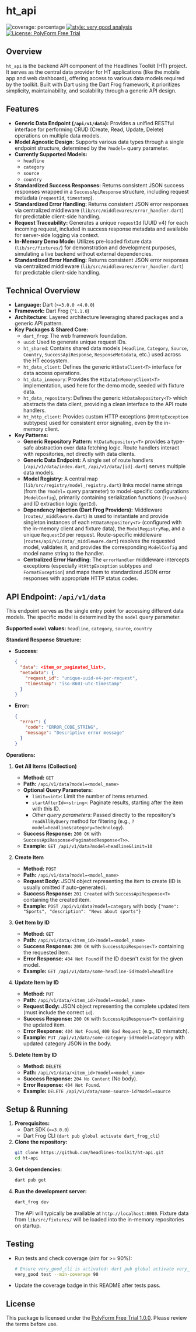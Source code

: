# ht_api

<!-- Badges (Update coverage XX value after running tests) -->
![coverage: percentage](https://img.shields.io/badge/coverage-XX-green)
[![style: very good analysis](https://img.shields.io/badge/style-very_good_analysis-B22C89.svg)](https://pub.dev/packages/very_good_analysis)
[![License: PolyForm Free Trial](https://img.shields.io/badge/License-PolyForm%20Free%20Trial-blue)](https://polyformproject.org/licenses/free-trial/1.0.0)

## Overview

`ht_api` is the backend API component of the Headlines Toolkit (HT) project. It serves as the central data provider for HT applications (like the mobile app and web dashboard), offering access to various data models required by the toolkit. Built with Dart using the Dart Frog framework, it prioritizes simplicity, maintainability, and scalability through a generic API design.

## Features

*   **Generic Data Endpoint (`/api/v1/data`):** Provides a unified RESTful interface for performing CRUD (Create, Read, Update, Delete) operations on multiple data models.
*   **Model Agnostic Design:** Supports various data types through a single endpoint structure, determined by the `?model=` query parameter.
*   **Currently Supported Models:**
    *   `headline`
    *   `category`
    *   `source`
    *   `country`
*   **Standardized Success Responses:** Returns consistent JSON success responses wrapped in a `SuccessApiResponse` structure, including request metadata (`requestId`, `timestamp`).
*   **Standardized Error Handling:** Returns consistent JSON error responses via centralized middleware (`lib/src/middlewares/error_handler.dart`) for predictable client-side handling.
*   **Request Traceability:** Generates a unique `requestId` (UUID v4) for each incoming request, included in success response metadata and available for server-side logging via context.
*   **In-Memory Demo Mode:** Utilizes pre-loaded fixture data (`lib/src/fixtures/`) for demonstration and development purposes, simulating a live backend without external dependencies.
*   **Standardized Error Handling:** Returns consistent JSON error responses via centralized middleware (`lib/src/middlewares/error_handler.dart`) for predictable client-side handling.

## Technical Overview

*   **Language:** Dart (`>=3.0.0 <4.0.0`)
*   **Framework:** Dart Frog (`^1.1.0`)
*   **Architecture:** Layered architecture leveraging shared packages and a generic API pattern.
*   **Key Packages & Shared Core:**
    *   `dart_frog`: The web framework foundation.
    *   `uuid`: Used to generate unique request IDs.
    *   `ht_shared`: Contains shared data models (`Headline`, `Category`, `Source`, `Country`, `SuccessApiResponse`, `ResponseMetadata`, etc.) used across the HT ecosystem.
    *   `ht_data_client`: Defines the generic `HtDataClient<T>` interface for data access operations.
    *   `ht_data_inmemory`: Provides the `HtDataInMemoryClient<T>` implementation, used here for the demo mode, seeded with fixture data.
    *   `ht_data_repository`: Defines the generic `HtDataRepository<T>` which abstracts the data client, providing a clean interface to the API route handlers.
    *   `ht_http_client`: Provides custom HTTP exceptions (`HtHttpException` subtypes) used for consistent error signaling, even by the in-memory client.
*   **Key Patterns:**
    *   **Generic Repository Pattern:** `HtDataRepository<T>` provides a type-safe abstraction over data fetching logic. Route handlers interact with repositories, not directly with data clients.
    *   **Generic Data Endpoint:** A single set of route handlers (`/api/v1/data/index.dart`, `/api/v1/data/[id].dart`) serves multiple data models.
    *   **Model Registry:** A central map (`lib/src/registry/model_registry.dart`) links model name strings (from the `?model=` query parameter) to model-specific configurations (`ModelConfig`), primarily containing serialization functions (`fromJson`) and ID extraction logic (`getId`).
    *   **Dependency Injection (Dart Frog Providers):** Middleware (`routes/_middleware.dart`) is used to instantiate and provide singleton instances of each `HtDataRepository<T>` (configured with the in-memory client and fixture data), the `ModelRegistryMap`, and a unique `RequestId` per request. Route-specific middleware (`routes/api/v1/data/_middleware.dart`) resolves the requested model, validates it, and provides the corresponding `ModelConfig` and model name string to the handler.
    *   **Centralized Error Handling:** The `errorHandler` middleware intercepts exceptions (especially `HtHttpException` subtypes and `FormatException`) and maps them to standardized JSON error responses with appropriate HTTP status codes.

## API Endpoint: `/api/v1/data`

This endpoint serves as the single entry point for accessing different data models. The specific model is determined by the `model` query parameter.

**Supported `model` values:** `headline`, `category`, `source`, `country`

**Standard Response Structure:**

*   **Success:**
    ```json
    {
      "data": <item_or_paginated_list>,
      "metadata": {
        "request_id": "unique-uuid-v4-per-request",
        "timestamp": "iso-8601-utc-timestamp"
      }
    }
    ```
*   **Error:**
    ```json
    {
      "error": {
        "code": "ERROR_CODE_STRING",
        "message": "Descriptive error message"
      }
    }
    ```

**Operations:**

1.  **Get All Items (Collection)**
    *   **Method:** `GET`
    *   **Path:** `/api/v1/data?model=<model_name>`
    *   **Optional Query Parameters:**
        *   `limit=<int>`: Limit the number of items returned.
        *   `startAfterId=<string>`: Paginate results, starting after the item with this ID.
        *   *Other query parameters*: Passed directly to the repository's `readAllByQuery` method for filtering (e.g., `?model=headline&category=Technology`).
    *   **Success Response:** `200 OK` with `SuccessApiResponse<PaginatedResponse<T>>`.
    *   **Example:** `GET /api/v1/data?model=headline&limit=10`

2.  **Create Item**
    *   **Method:** `POST`
    *   **Path:** `/api/v1/data?model=<model_name>`
    *   **Request Body:** JSON object representing the item to create (ID is usually omitted if auto-generated).
    *   **Success Response:** `201 Created` with `SuccessApiResponse<T>` containing the created item.
    *   **Example:** `POST /api/v1/data?model=category` with body `{"name": "Sports", "description": "News about sports"}`

3.  **Get Item by ID**
    *   **Method:** `GET`
    *   **Path:** `/api/v1/data/<item_id>?model=<model_name>`
    *   **Success Response:** `200 OK` with `SuccessApiResponse<T>` containing the requested item.
    *   **Error Response:** `404 Not Found` if the ID doesn't exist for the given model.
    *   **Example:** `GET /api/v1/data/some-headline-id?model=headline`

4.  **Update Item by ID**
    *   **Method:** `PUT`
    *   **Path:** `/api/v1/data/<item_id>?model=<model_name>`
    *   **Request Body:** JSON object representing the complete updated item (must include the correct `id`).
    *   **Success Response:** `200 OK` with `SuccessApiResponse<T>` containing the updated item.
    *   **Error Response:** `404 Not Found`, `400 Bad Request` (e.g., ID mismatch).
    *   **Example:** `PUT /api/v1/data/some-category-id?model=category` with updated category JSON in the body.

5.  **Delete Item by ID**
    *   **Method:** `DELETE`
    *   **Path:** `/api/v1/data/<item_id>?model=<model_name>`
    *   **Success Response:** `204 No Content` (No body).
    *   **Error Response:** `404 Not Found`.
    *   **Example:** `DELETE /api/v1/data/some-source-id?model=source`

## Setup & Running

1.  **Prerequisites:**
    *   Dart SDK (`>=3.0.0`)
    *   Dart Frog CLI (`dart pub global activate dart_frog_cli`)
2.  **Clone the repository:**
    ```bash
    git clone https://github.com/headlines-toolkit/ht-api.git
    cd ht-api
    ```
3.  **Get dependencies:**
    ```bash
    dart pub get
    ```
4.  **Run the development server:**
    ```bash
    dart_frog dev
    ```
    The API will typically be available at `http://localhost:8080`. Fixture data from `lib/src/fixtures/` will be loaded into the in-memory repositories on startup.

## Testing

*   Run tests and check coverage (aim for >= 90%):
    ```bash
    # Ensure very_good_cli is activated: dart pub global activate very_good_cli
    very_good test --min-coverage 90
    ```
*   Update the coverage badge in this README after tests pass.

## License

This package is licensed under the [PolyForm Free Trial 1.0.0](LICENSE). Please review the terms before use.
